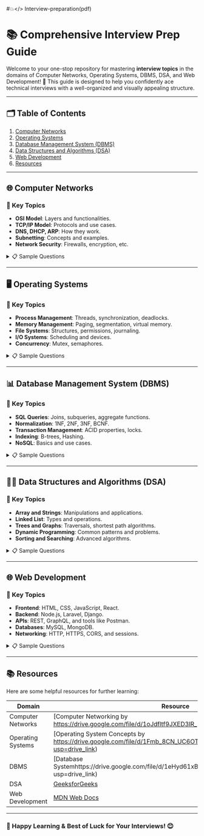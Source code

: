 #💥</> Interview-preparation(pdf)
# 📚 Comprehensive Interview Prep Guide

Welcome to your one-stop repository for mastering **interview topics** in the domains of Computer Networks, Operating Systems, DBMS, DSA, and Web Development! 🎯 This guide is designed to help you confidently ace technical interviews with a well-organized and visually appealing structure.

---

## 🗂️ Table of Contents
1. [Computer Networks](#computer-networks)
2. [Operating Systems](#operating-systems)
3. [Database Management System (DBMS)](#database-management-system-dbms)
4. [Data Structures and Algorithms (DSA)](#data-structures-and-algorithms-dsa)
5. [Web Development](#web-development)
6. [Resources](#resources)

---

## 🌐 Computer Networks

### 🔑 Key Topics
- **OSI Model**: Layers and functionalities.
- **TCP/IP Model**: Protocols and use cases.
- **DNS, DHCP, ARP**: How they work.
- **Subnetting**: Concepts and examples.
- **Network Security**: Firewalls, encryption, etc.

<details>
  <summary>📋 Sample Questions</summary>

1. What is the difference between TCP and UDP?
2. Explain the process of DHCP.
3. How does ARP work?
4. What is the significance of subnet masks?
5. How does a VPN ensure secure communication?
</details>

---

## 🖥️ Operating Systems

### 🔑 Key Topics
- **Process Management**: Threads, synchronization, deadlocks.
- **Memory Management**: Paging, segmentation, virtual memory.
- **File Systems**: Structures, permissions, journaling.
- **I/O Systems**: Scheduling and devices.
- **Concurrency**: Mutex, semaphores.

<details>
  <summary>📋 Sample Questions</summary>

1. Explain the difference between a process and a thread.
2. What are deadlocks, and how can they be prevented?
3. Describe the paging process in virtual memory.
4. How does the OS manage file permissions?
5. What are semaphores, and how are they used?
</details>

---

## 📊 Database Management System (DBMS)

### 🔑 Key Topics
- **SQL Queries**: Joins, subqueries, aggregate functions.
- **Normalization**: 1NF, 2NF, 3NF, BCNF.
- **Transaction Management**: ACID properties, locks.
- **Indexing**: B-trees, Hashing.
- **NoSQL**: Basics and use cases.

<details>
  <summary>📋 Sample Questions</summary>

1. Write a query to find the second highest salary in a table.
2. Explain the difference between clustered and non-clustered indexes.
3. What are the ACID properties of a transaction?
4. How does database normalization help?
5. Compare SQL and NoSQL databases.
</details>

---

## 🧑‍💻 Data Structures and Algorithms (DSA)

### 🔑 Key Topics
- **Array and Strings**: Manipulations and applications.
- **Linked List**: Types and operations.
- **Trees and Graphs**: Traversals, shortest path algorithms.
- **Dynamic Programming**: Common patterns and problems.
- **Sorting and Searching**: Advanced algorithms.

<details>
  <summary>📋 Sample Questions</summary>

1. Reverse a linked list.
2. Implement a binary search.
3. Solve the knapsack problem using dynamic programming.
4. Write a code for the DFS and BFS of a graph.
5. Find the maximum sum subarray (Kadane’s Algorithm).
</details>

---

## 🌐 Web Development

### 🔑 Key Topics
- **Frontend**: HTML, CSS, JavaScript, React.
- **Backend**: Node.js, Laravel, Django.
- **APIs**: REST, GraphQL, and tools like Postman.
- **Databases**: MySQL, MongoDB.
- **Networking**: HTTP, HTTPS, CORS, and sessions.

<details>
  <summary>📋 Sample Questions</summary>

1. Explain the difference between inline, block, and inline-block elements.
2. How does React's Virtual DOM work?
3. Write a RESTful API for a CRUD operation.
4. Explain the working of CORS in web development.
5. What are JWTs, and how are they used in authentication?
</details>

---

## 📚 Resources

Here are some helpful resources for further learning:

| **Domain**       | **Resource**                                       |
|-------------------|---------------------------------------------------|
| Computer Networks | [Computer Networking by https://drive.google.com/file/d/1oJdfltf9JXED3lR_p2hwDN47uiGuc_zA/view) |
| Operating Systems | [Operating System Concepts by https://drive.google.com/file/d/1Fmb_8CN_UC6OTg82h6aInB7ahPgIt7xS/view?usp=drive_link) |
| DBMS             | [Database Systemhttps://drive.google.com/file/d/1eHyd61xBoi5_rJ0TbqjnfxJDsyCwQkut/view?usp=drive_link) |
| DSA              | [GeeksforGeeks](https://www.geeksforgeeks.org)     |
| Web Development  | [MDN Web Docs](https://developer.mozilla.org)      |

---

### 🚀 Happy Learning & Best of Luck for Your Interviews! 😊


